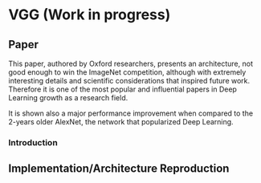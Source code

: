 # VGG (Work in progress)

## Paper 

This paper, authored by Oxford researchers, presents an architecture, not good enough to win the ImageNet competition, 
although with extremely interesting details and scientific considerations that inspired future work. Therefore it is 
one of the most popular and influential papers in Deep Learning growth as a research field.

It is shown also a major performance improvement when compared to the 2-years older AlexNet, the network that 
popularized Deep Learning.

### Introduction 


## Implementation/Architecture Reproduction 

